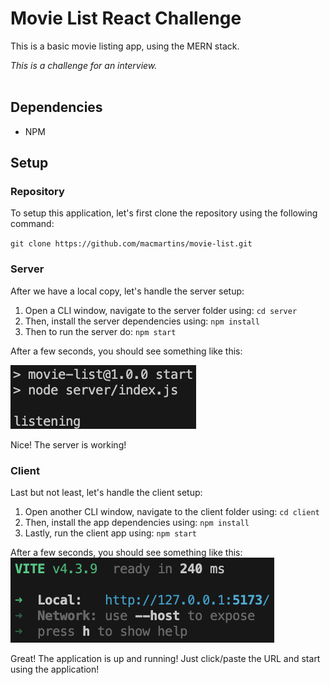# Movie List React Challenge

This is a basic movie listing app, using the MERN stack.

_This is a challenge for an interview._
<br><br>

## Dependencies

- NPM

## Setup

### **Repository**

To setup this application, let's first clone the repository using the following command:

`git clone https://github.com/macmartins/movie-list.git`

### **Server**

After we have a local copy, let's handle the server setup:

1. Open a CLI window, navigate to the server folder using: `cd server`
1. Then, install the server dependencies using: `npm install`
2. Then to run the server do: `npm start`

After a few seconds, you should see something like this:

![Server running in a CLI](/assets/images/serverCLI.png)

Nice! The server is working!

### **Client**

Last but not least, let's handle the client setup:

1. Open another CLI window, navigate to the client folder using: `cd client`
2. Then, install the app dependencies using: `npm install`
3. Lastly, run the client app using: `npm start`

After a few seconds, you should see something like this:
![Alt text](/assets/images/clientCLI.png)

Great! The application is up and running!
Just click/paste the URL and start using the application!
